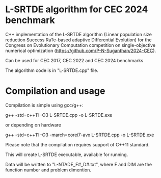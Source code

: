 # L-SRTDE algorithm for CEC 2024 benchmark

C++ implementation of the L-SRTDE algorithm (Linear population size reduction Success RaTe-based adaptive Differential Evolution) for the Congress on Evolutionary Computation competition on single-objective numerical optimization (https://github.com/P-N-Suganthan/2024-CEC).

Can be used for CEC 2017, CEC 2022 and CEC 2024 benchmarks

The algorithm code is in "L-SRTDE.cpp" file.

# Compilation and usage

Compilation is simple using gcc/g++:

g++ -std=c++11 -O3 L-SRTDE.cpp -o L-SRTDE.exe

or depending on hardware

g++ -std=c++11 -O3 -march=corei7-avx L-SRTDE.cpp -o L-SRTDE.exe

Please note that the compilation requires support of C++11 standard.

This will create L-SRTDE executable, available for running.

Data will be written to "L-NTADE_F#_D#.txt", where F and DIM are the function number and problem dimention.
